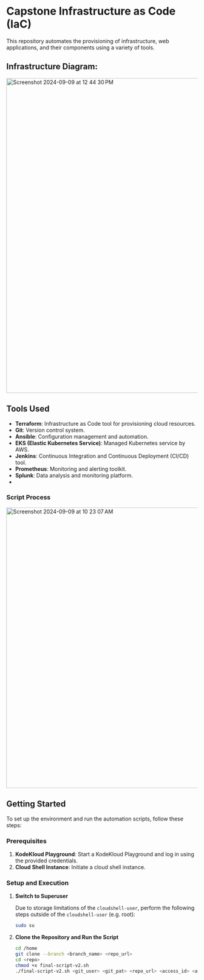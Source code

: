 # Capstone Infrastructure as Code (IaC)

This repository automates the provisioning of infrastructure, web applications, and their components using a variety of tools.



## Infrastructure Diagram:
<img width="827" alt="Screenshot 2024-09-09 at 12 44 30 PM" src="https://github.com/user-attachments/assets/eccadcec-4bee-4ff3-bcf3-642295a39507">


## Tools Used

- **Terraform**: Infrastructure as Code tool for provisioning cloud resources.
- **Git**: Version control system.
- **Ansible**: Configuration management and automation.
- **EKS (Elastic Kubernetes Service)**: Managed Kubernetes service by AWS.
- **Jenkins**: Continuous Integration and Continuous Deployment (CI/CD) tool.
- **Prometheus**: Monitoring and alerting toolkit.
- **Splunk**: Data analysis and monitoring platform.
- 
### Script Process
<img width="737" alt="Screenshot 2024-09-09 at 10 23 07 AM" src="https://github.com/user-attachments/assets/a66fc3cc-1bd7-4985-b69c-86fddee87562">

## Getting Started

To set up the environment and run the automation scripts, follow these steps:

### Prerequisites

1. **KodeKloud Playground**: Start a KodeKloud Playground and log in using the provided credentials.
2. **Cloud Shell Instance**: Initiate a cloud shell instance.

### Setup and Execution

1. **Switch to Superuser**

   Due to storage limitations of the `cloudshell-user`, perform the following steps outside of the `cloudshell-user` (e.g. root):

   ```bash
   sudo su

2. **Clone the Repository and Run the Script**

   ```bash
   cd /home
   git clone --branch <branch_name> <repo_url>
   cd <repo>
   chmod +x final-script-v2.sh
   ./final-script-v2.sh <git_user> <git_pat> <repo_url> <access_id> <access_key>
